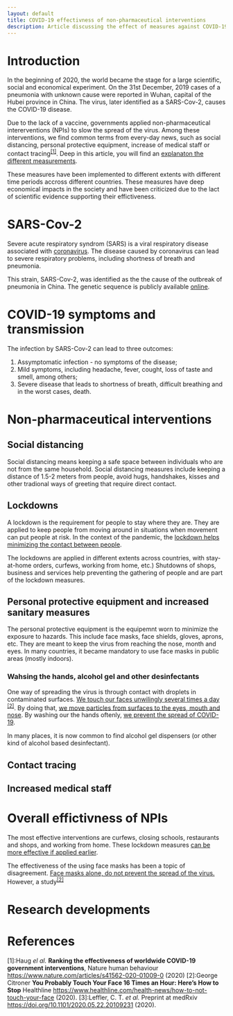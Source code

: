 ```yaml
---
layout: default
title: COVID-19 effectivness of non-pharmaceutical interventions
description: Article discussing the effect of measures against COVID-19.
---
```


# Introduction

In the beginning of 2020, the world became the stage for a large scientific, social and economical experiment.
On the 31st December, 2019 cases of a pneumonia with unknown cause were reported in Wuhan, capital of the Hubei province in China. The virus, later identified as a SARS-Cov-2, causes the COVID-19 disease.

Due to the lack of a vaccine, governments applied non-pharmaceutical intererventions (NPIs) to slow the spread of the virus. Among these interventions, we find common terms from every-day news, such as social distancing, personal protective equipment, increase of medical staff or contact tracing<sup>[[1]](#haug2020)</sup>. Deep in this article, you will find an [explanaton the different measurements](#non-pharmaceutical-interventions).

These measures have been implemented to different extents with different time periods accross different countries. These measures have deep economical impacts in the society and have been criticized due to the lact of scientific evidence supporting their effictiveness.

# SARS-Cov-2

Severe acute respiratory syndrom (SARS) is a viral respiratory disease associated with [coronavirus](https://www.hopkinsmedicine.org/health/conditions-and-diseases/coronavirus). The disease caused by coronavirus can lead to severe respiratory problems, including shortness of breath and pneumonia.

This strain, SARS-Cov-2, was identified as the the cause of the outbreak of pneumonia in China. The genetic sequence is publicly available [online](https://www.ncbi.nlm.nih.gov/sars-cov-2/).

# COVID-19 symptoms and transmission

The infection by SARS-Cov-2 can lead to three outcomes:
1. Assymptomatic infection - no symptoms of the disease;
2. Mild symptoms, including headache, fever, cought, loss of taste and smell, among others;
3. Severe disease that leads to shortness of breath, difficult breathing and in the worst cases, death.

# Non-pharmaceutical interventions

## Social distancing

Social distancing means keeping a safe space between individuals who are not from the same household. Social distancing measures include keeping a distance of 1.5-2 meters from people, avoid hugs, handshakes, kisses and other tradional ways of greeting that require direct contact.

## Lockdowns

A lockdown is the requirement for people to stay where they are. They are applied to keep people from moving around in situations when movement can put people at risk. In the context of the pandemic, the [lockdown helps minimizing the contact between people](http://socratrees.wiki/statement/details/1284).

The lockdowns are applied in different extents across countries, with stay-at-home orders, curfews, working from home, etc.) Shutdowns of shops, business and services help preventing the gathering of people and are part of the lockdown measures.

## Personal protective equipment and increased sanitary measures

The personal protective equipment is the equipemnt worn to minimize the exposure to hazards. This include face masks, face shields, gloves, aprons, etc. They are meant to keep the virus from reaching the nose, month and eyes. In many countries, it became mandatory to use face masks in public areas (mostly indoors).

### Wahsing the hands, alcohol gel and other desinfectants

One way of spreading the virus is through contact with droplets in contaminated surfaces. [We touch our faces unwilingly several times a day](http://socratrees.wiki/statement/details/1334) <sup>[[2]](#healthline-face)</sup>. By doing that, [we move particles from surfaces to the eyes, mouth and nose](http://socratrees.wiki/statement/details/1333). By washing our the hands oftenly, [we prevent the spread of COVID-19](https://socratrees.azurewebsites.net/statement/details/331).

In many places, it is now common to find alcohol gel dispensers (or other kind of alcohol based desinfectant).

## Contact tracing

## Increased medical staff

# Overall effictivness of NPIs

The most effective interventions are curfews, closing schools, restaurants and shops, and working from home. These lockdown measures [can be more effective if applied earlier](http://socratrees.wiki/statement/details/1283).

The effectiveness of the using face masks has been a topic of disagreement. [Face masks alone, do not prevent the spread of the virus.](https://socratrees.azurewebsites.net/statement/details/1330) However, a study<sup>[[2]](#leffler)</sup>

# Research developments


# References
<a name="haug2020">[1]</a>:Haug *el al.* **Ranking the effectiveness of worldwide COVID-19 government interventions**, Nature human behaviour https://www.nature.com/articles/s41562-020-01009-0 (2020)
<a name="healthline-face">[2]</a>:George Citroner **You Probably Touch Your Face 16 Times an Hour: Here’s How to Stop** Healthline https://www.healthline.com/health-news/how-to-not-touch-your-face (2020).
<a name="leffler">[3]</a>:Leffler, C. T. *et al.* Preprint at medRxiv https://doi.org/10.1101/2020.05.22.20109231 (2020).

